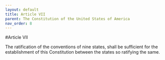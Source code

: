 ```yaml
---
layout: default
title: Article VII
parent: The Constitution of the United States of America
nav_order: 8
---
```


#Article VII

The ratification of the conventions of nine states, shall be sufficient for the establishment of this Constitution between the states so ratifying the same.